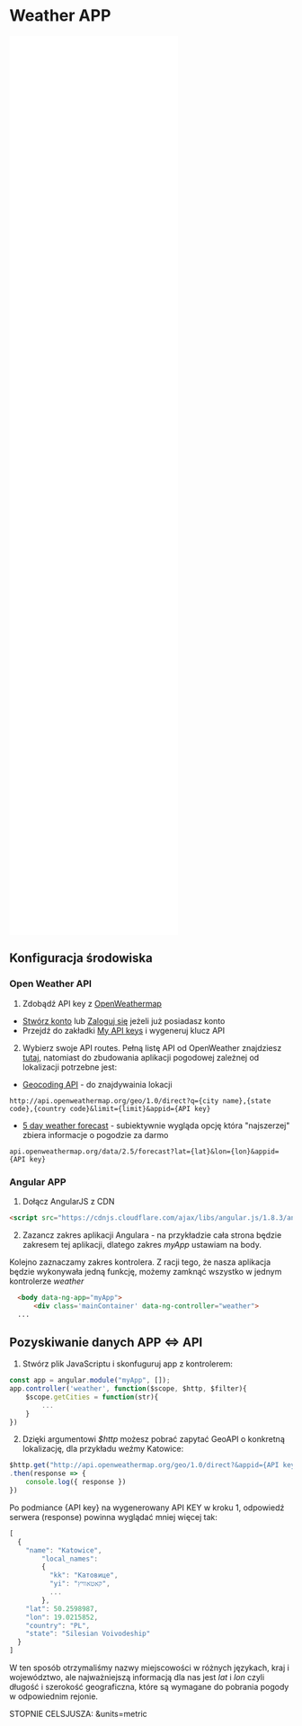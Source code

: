 # Weather APP

<iframe src="src_html/angular_weather.html" style="min-height:40vh;border:none;z-index:1;"></iframe>

## Konfiguracja środowiska
### Open Weather API

1. Zdobądź API key z [OpenWeathermap](https://openweathermap.org/api)
  - [Stwórz konto](https://home.openweathermap.org/users/sign_up) lub [Zaloguj się](https://home.openweathermap.org/users/sign_in) jeżeli już posiadasz konto
  - Przejdź do  zakładki [My API keys](https://home.openweathermap.org/api_keys) i wygeneruj klucz API

2. Wybierz swoje API routes. 
Pełną listę API od OpenWeather znajdziesz [tutaj](https://openweathermap.org/api), natomiast do zbudowania aplikacji pogodowej zależnej od lokalizacji potrzebne jest: 
  - [Geocoding API](https://openweathermap.org/api/geocoding-api) - do znajdywainia lokacji

  ```http://api.openweathermap.org/geo/1.0/direct?q={city name},{state code},{country code}&limit={limit}&appid={API key}```

  <!-- - [One Call API](https://openweathermap.org/api/one-call-3) - subiektywnie wygląda opcję która "najszerzej" zbiera informacje o pogodzie

  ```https://api.openweathermap.org/data/3.0/onecall?lat={lat}&lon={lon}&exclude={part}&appid={API key}``` -->
  - [5 day weather forecast](https://openweathermap.org/forecast5) - subiektywnie wygląda opcję która "najszerzej" zbiera informacje o pogodzie za darmo

  ```api.openweathermap.org/data/2.5/forecast?lat={lat}&lon={lon}&appid={API key}```

### Angular APP

1. Dołącz AngularJS z CDN
```html
<script src="https://cdnjs.cloudflare.com/ajax/libs/angular.js/1.8.3/angular.min.js"></script>
```

2. Zazancz zakres aplikacji Angulara - na przykładzie cała strona będzie zakresem tej aplikacji, dlatego zakres *myApp* ustawiam na body.

Kolejno zaznaczamy zakres kontrolera. Z racji tego, że nasza aplikacja będzie wykonywała jedną funkcję, możemy zamknąć wszystko w jednym kontrolerze *weather*

```html
  <body data-ng-app="myApp">
	  <div class='mainContainer' data-ng-controller="weather">
  ...
```

## Pozyskiwanie danych APP <=> API
1. Stwórz plik JavaScriptu i skonfuguruj app z kontrolerem: 
```js
const app = angular.module("myApp", []);
app.controller('weather', function($scope, $http, $filter){        
    $scope.getCities = function(str){
        ...
    }
})
```

2. Dzięki argumentowi *$http* możesz pobrać zapytać GeoAPI o konkretną lokalizację, dla przykładu weźmy Katowice: 

```js
$http.get("http://api.openweathermap.org/geo/1.0/direct?&appid={API key}&q=Katowice)
.then(response => {
    console.log({ response })
})
```

Po podmiance {API  key} na wygenerowany API KEY w kroku 1, odpowiedź serwera (response) powinna wyglądać mniej więcej tak: 

```js
[
  {
    "name": "Katowice",
        "local_names": 
        {
          "kk": "Катовице",
          "yi": "קאטאוויץ",
          ...
        },
    "lat": 50.2598987,
    "lon": 19.0215852,
    "country": "PL",
    "state": "Silesian Voivodeship"
  }
]
```

W ten sposób otrzymaliśmy nazwy miejscowości w różnych językach, kraj i województwo, ale najważniejszą informacją dla nas jest *lat* i *lon* czyli długość i szerokość geograficzna, które są wymagane do pobrania pogody w odpowiednim rejonie. 

STOPNIE CELSJUSZA:
&units=metric